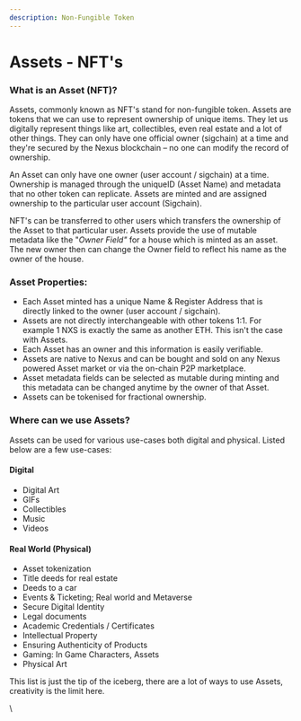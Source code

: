 ```yaml
---
description: Non-Fungible Token
---
```


# Assets - NFT's

### **What is an Asset (NFT)?**

Assets, commonly known as NFT's stand for non-fungible token. Assets are tokens that we can use to represent ownership of unique items. They let us digitally represent things like art, collectibles, even real estate and a lot of other things. They can only have one official owner (sigchain) at a time and they're secured by the Nexus blockchain – no one can modify the record of ownership.

An Asset can only have one owner (user account / sigchain) at a time. Ownership is managed through the uniqueID (Asset Name) and metadata that no other token can replicate. Assets are minted and are assigned ownership to the particular user account (Sigchain).&#x20;

NFT's can be transferred to other users which transfers the ownership of the Asset to that particular user. Assets provide the use of mutable metadata like the "_Owner Field"_ for a house which is minted as an asset. The new owner then can change the Owner field to reflect his name as the owner of the house.

### Asset  Properties:

* Each Asset minted has a unique Name & Register Address that is directly linked to the owner (user account / sigchain).
* Assets are not directly interchangeable with other tokens 1:1. For example 1 NXS is exactly the same as another ETH. This isn't the case with Assets.
* Each Asset has an owner and this information is easily verifiable.
* Assets are native to Nexus and can be bought and sold on any Nexus powered Asset market or via the on-chain P2P marketplace.
* Asset metadata fields can be selected as mutable during minting and this metadata can be changed anytime by the owner of that Asset.
* Assets can be tokenised for fractional ownership.

###

### Where can we use Assets?

Assets can be used for various use-cases both digital and physical. Listed below are a few use-cases:

#### Digital

* Digital Art
* GIFs
* Collectibles
* Music
* Videos

#### Real World  (Physical)

* Asset tokenization
* Title deeds for real estate&#x20;
* Deeds to a car
* Events & Ticketing; Real world and Metaverse
* Secure Digital Identity
* Legal documents
* Academic Credentials / Certificates
* Intellectual Property
* Ensuring Authenticity of Products
* Gaming: In Game Characters, Assets
* Physical Art&#x20;

This list is just the tip of the iceberg, there are a lot of ways to use Assets, creativity is the limit here.

\
